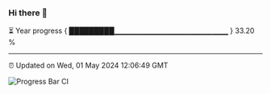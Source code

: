 ### Hi there 👋

⏳ Year progress { █████████▁▁▁▁▁▁▁▁▁▁▁▁▁▁▁▁▁▁▁▁▁ } 33.20 %

---

⏰ Updated on Wed, 01 May 2024 12:06:49 GMT

![Progress Bar CI](https://github.com/liununu/liununu/workflows/Progress%20Bar%20CI/badge.svg)
